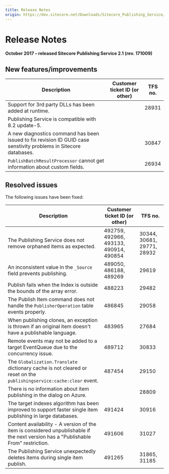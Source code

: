 ```yaml
---
title: Release Notes
origin: https://dev.sitecore.net/Downloads/Sitecore_Publishing_Service/21/Sitecore_Publishing_Service_21_Initial_Release/Release_Notes
---
```


# Release Notes

**October 2017 – released Sitecore Publishing Service 2.1 (rev. 171009)**

## New features/improvements

 | Description | Customer ticket ID (or other) | TFS no. |
 | --- | --- | --- |
 | Support for 3rd party DLLs has been added at runtime​. |  | 28931 |
 | Publishing Service is compatible with 8.2 update-5. |  |  |
 | ​​A new diagnostics command has been issued to fix revision ID GUID case senstivity problems in Sitecore databases.​​ |  | 30847 |
 | `​PublishBatchResultProcessor` cannot get information about custom fields.​ |  | 26934 |

## Resolved issues

The following issues have been fixed:

 | Description | Customer ticket ID (or other) | TFS no. |
 | --- | --- | --- |
 | The Publishing Service does not remove orphaned items as expected. | 492759, 492966, 493133, 490914, 490854 | 30344, 30681, 29771, 28932 |
 | An inconsistent value in the `_Source` field prevents publishing​​. | 489050, 486188, 489269 | 29619 |
 | Publish fails when the Index is outside the bounds of the array error. | 488223 | 29482 |
 | The Publish Item command does not handle the `PublisherOperation` table events properly​​. | 486845 | 29058 |
 | When publishing clones, an exception is thrown if an original item doesn't have a publishable language.​​ | 483965 | 27684 |
 | Remote events may not be added to a target EventQueue due to the concurrency issue. ​ | 489712 | 30833 |
 | The `Globalization.Translate` dictionary cache is not cleared or reset on the `publishingservice:cache:clear` event​. | 487454 | 29150 |
 | There is no information about item publishing in the dialog on Azure. |  | 28809 |
 | The target indexes algorithm has been improved to support faster single item publishing in large databases. | 491424 | 30916 |
 | ​Content availability - A version of the item is considered unpublishable if the next version has a "Publishable From" restriction. | 491606 | 31027 |
 | ​​The Publishing Service unexpectedly deletes items during single item publish. | 491265 | 31865, 31185 |